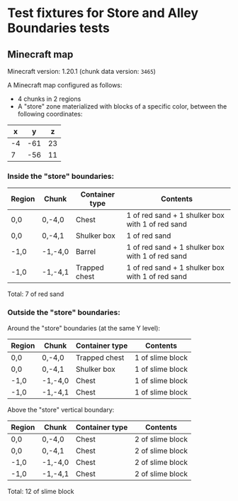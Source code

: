 ﻿# Test fixtures for Store and Alley Boundaries tests
## Minecraft map
Minecraft version: 1.20.1 (chunk data version: `3465`)

A Minecraft map configured as follows:
* 4 chunks in 2 regions
* A "store" zone materialized with blocks of a specific color, between the following coordinates:

|x |y  |z |
|--|---|--|
|-4|-61|23|
|7 |-56|11|

### Inside the "store" boundaries:

|Region|Chunk  |Container type|Contents                                        |
|------|-------|--------------|------------------------------------------------|
|0,0   |0,-4,0 |Chest         |1 of red sand + 1 shulker box with 1 of red sand|
|0,0   |0,-4,1 |Shulker box   |1 of red sand                                   |
|-1,0  |-1,-4,0|Barrel        |1 of red sand + 1 shulker box with 1 of red sand|
|-1,0  |-1,-4,1|Trapped chest |1 of red sand + 1 shulker box with 1 of red sand|

Total: 7 of red sand

### Outside the "store" boundaries:
Around the "store" boundaries (at the same Y level):

|Region|Chunk  |Container type|Contents        |
|------|-------|--------------|----------------|
|0,0   |0,-4,0 |Trapped chest |1 of slime block|
|0,0   |0,-4,1 |Shulker box   |1 of slime block|
|-1,0  |-1,-4,0|Chest         |1 of slime block|
|-1,0  |-1,-4,1|Chest         |1 of slime block|

Above the "store" vertical boundary:

|Region|Chunk  |Container type|Contents        |
|------|-------|--------------|----------------|
|0,0   |0,-4,0 |Chest         |2 of slime block|
|0,0   |0,-4,1 |Chest         |2 of slime block|
|-1,0  |-1,-4,0|Chest         |2 of slime block|
|-1,0  |-1,-4,1|Chest         |2 of slime block|

Total: 12 of slime block
